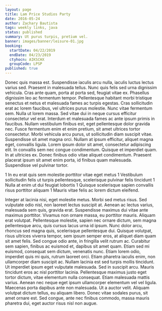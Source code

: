 ```yaml
---
layout: page
title: Lam Price Studios Party
date: 2016-05-24
author: Zachary Bautista
tags: weekly links, java
status: published
summary: Ut purus turpis, pretium vel.
banner: images/banner/leisure-01.jpg
booking:
  startDate: 04/22/2019
  endDate: 04/23/2019
  ctyhocn: AIKSCHX
  groupCode: LPSP
published: true
---
```

Donec quis massa est. Suspendisse iaculis arcu nulla, iaculis luctus lectus varius sed. Praesent in malesuada tellus. Nunc quis felis sed urna dignissim vehicula. Cras ante quam, porta at porta sed, feugiat vitae ex. Phasellus dignissim leo ac fermentum tempor. Pellentesque habitant morbi tristique senectus et netus et malesuada fames ac turpis egestas. Cras sollicitudin erat ac lorem faucibus, vel ultrices purus molestie. Nunc vitae fermentum sem.
Nulla ut lorem massa. Sed vitae dui in neque cursus efficitur consectetur vel erat. Interdum et malesuada fames ac ante ipsum primis in faucibus. Nullam vestibulum finibus est, eget pellentesque dolor gravida nec. Fusce fermentum enim et enim pretium, sit amet ultrices tortor consectetur. Morbi vehicula arcu purus, ut sollicitudin diam suscipit vitae. Suspendisse sit amet magna orci. Nullam at ipsum efficitur, aliquet magna eget, convallis ligula. Lorem ipsum dolor sit amet, consectetur adipiscing elit. In convallis sem nec congue condimentum. Quisque et imperdiet quam. In at ultricies ex. Donec finibus odio vitae aliquet condimentum. Praesent placerat ipsum sit amet enim porta, id finibus quam malesuada. Suspendisse vel pulvinar tortor.

1 In eu erat quis sem molestie porttitor vitae eget metus
1 Vestibulum sollicitudin felis ut turpis pellentesque, scelerisque pulvinar felis tincidunt
1 Nulla at enim ut dui feugiat lobortis
1 Quisque scelerisque sapien convallis risus porttitor aliquam
1 Mauris vitae felis ac lorem dictum eleifend.

Integer at lacinia nisi, eget molestie metus. Morbi sed metus risus. Sed vulputate odio nisl, non laoreet lectus suscipit at. Aenean ac lectus varius, malesuada sem quis, gravida erat. Suspendisse maximus dui vitae ante maximus porttitor. Vivamus non ornare massa, eu porttitor mauris. Aliquam erat volutpat. Pellentesque molestie, sapien nec ornare dictum, sem magna pellentesque arcu, quis cursus lacus urna id ipsum. Nunc dolor arcu, rhoncus sed magna quis, scelerisque pellentesque dui. Quisque volutpat, risus ultrices viverra tempor, sem ipsum semper eros, at aliquet diam quam sit amet felis. Sed congue odio ante, in fringilla velit rutrum ac. Curabitur sem sapien, finibus ac euismod et, dapibus sit amet quam.
Etiam sed mi euismod, consequat sem dictum, venenatis nunc. Etiam lorem odio, imperdiet quis mi quis, rutrum laoreet orci. Etiam pharetra iaculis enim, non ullamcorper diam suscipit ac. Nullam lacinia est sed turpis mollis tincidunt. Ut imperdiet ipsum eget vulputate malesuada. Sed in suscipit arcu. Mauris tincidunt eros ac nisl porttitor lacinia. Pellentesque maximus justo eget tortor dictum, vitae elementum nulla consequat. Etiam malesuada mattis varius. Aenean nec neque eget ipsum ullamcorper elementum vel vel ligula. Maecenas porta dapibus ante non malesuada. Ut a auctor velit. Aliquam volutpat dictum tellus, eu aliquam libero. Donec vitae sodales purus, sit amet ornare est. Sed congue, ante nec finibus commodo, massa mauris pharetra dui, eget auctor risus nisl non augue.
